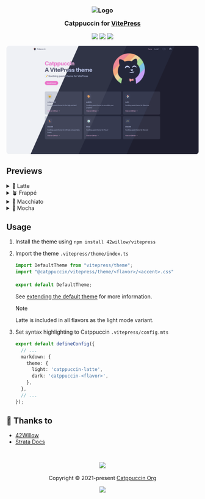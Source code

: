 <h3 align="center">
	<img src="https://raw.githubusercontent.com/catppuccin/catppuccin/main/assets/logos/exports/1544x1544_circle.png" width="100" alt="Logo"/><br/>
	<img src="https://raw.githubusercontent.com/catppuccin/catppuccin/main/assets/misc/transparent.png" height="30" width="0px"/>
	Catppuccin for <a href="https://github.com/vuejs/vitepress">VitePress</a>
	<img src="https://raw.githubusercontent.com/catppuccin/catppuccin/main/assets/misc/transparent.png" height="30" width="0px"/>
</h3>

<p align="center">
	<a href="https://github.com/42willow/vitepress/stargazers"><img src="https://img.shields.io/github/stars/42willow/vitepress?colorA=363a4f&colorB=b7bdf8&style=for-the-badge"></a>
	<a href="https://github.com/42willow/vitepress/issues"><img src="https://img.shields.io/github/issues/42willow/vitepress?colorA=363a4f&colorB=f5a97f&style=for-the-badge"></a>
	<a href="https://github.com/42willow/vitepress/contributors"><img src="https://img.shields.io/github/contributors/42willow/vitepress?colorA=363a4f&colorB=a6da95&style=for-the-badge"></a>
</p>

<p align="center">
	<img src="https://raw.githubusercontent.com/42willow/vitepress/main/assets/preview.webp"/>
</p>

## Previews

<details>
<summary>🌻 Latte</summary>
<img src="https://raw.githubusercontent.com/42willow/vitepress/main/assets/latte.webp"/>
</details>
<details>
<summary>🪴 Frappé</summary>
<img src="https://raw.githubusercontent.com/42willow/vitepress/main/assets/frappe.webp"/>
</details>
<details>
<summary>🌺 Macchiato</summary>
<img src="https://raw.githubusercontent.com/42willow/vitepress/main/assets/macchiato.webp"/>
</details>
<details>
<summary>🌿 Mocha</summary>
<img src="https://raw.githubusercontent.com/42willow/vitepress/main/assets/mocha.webp"/>
</details>

## Usage

1. Install the theme using `npm install 42willow/vitepress`

2. Import the theme
    `.vitepress/theme/index.ts`

    ```ts
    import DefaultTheme from "vitepress/theme";
    import "@catppuccin/vitepress/theme/<flavor>/<accent>.css"

    export default DefaultTheme;
    ```

    See [extending the default theme](https://vitepress.dev/guide/extending-default-theme#extending-the-default-theme) for more information.

    > [!NOTE]
    > Latte is included in all flavors as the light mode variant.

3. Set syntax highlighting to Catppuccin
    `.vitepress/config.mts`

    ```ts
    export default defineConfig({
      // ...
      markdown: {
        theme: {
          light: 'catppuccin-latte',
          dark: 'catppuccin-<flavor>',
        },
      },
      // ...
    });
    ```

## 💝 Thanks to

- [42Willow](https://github.com/42willow)
- [Strata Docs](https://github.com/StrataWM/strata/blob/5daa4f102a7a03bb73dbe84e43d7ae1cb64d2c54/docs/.vitepress/theme/colors.css)

&nbsp;

<p align="center">
	<img src="https://raw.githubusercontent.com/catppuccin/catppuccin/main/assets/footers/gray0_ctp_on_line.svg?sanitize=true" />
</p>

<p align="center">
	Copyright &copy; 2021-present <a href="https://github.com/catppuccin" target="_blank">Catppuccin Org</a>
</p>

<p align="center">
	<a href="https://github.com/catppuccin/catppuccin/blob/main/LICENSE"><img src="https://img.shields.io/static/v1.svg?style=for-the-badge&label=License&message=MIT&logoColor=d9e0ee&colorA=363a4f&colorB=b7bdf8"/></a>
</p>
